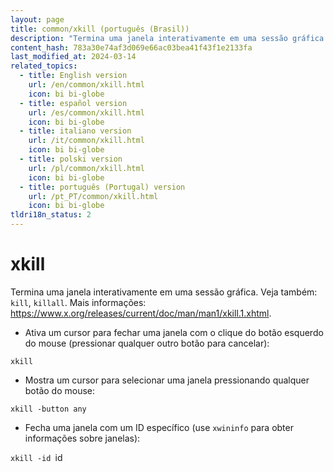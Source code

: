 ```yaml
---
layout: page
title: common/xkill (português (Brasil))
description: "Termina uma janela interativamente em uma sessão gráfica."
content_hash: 783a30e74af3d069e66ac03bea41f43f1e2133fa
last_modified_at: 2024-03-14
related_topics:
  - title: English version
    url: /en/common/xkill.html
    icon: bi bi-globe
  - title: español version
    url: /es/common/xkill.html
    icon: bi bi-globe
  - title: italiano version
    url: /it/common/xkill.html
    icon: bi bi-globe
  - title: polski version
    url: /pl/common/xkill.html
    icon: bi bi-globe
  - title: português (Portugal) version
    url: /pt_PT/common/xkill.html
    icon: bi bi-globe
tldri18n_status: 2
---
```

# xkill

Termina uma janela interativamente em uma sessão gráfica.
Veja também: `kill`, `killall`.
Mais informações: <https://www.x.org/releases/current/doc/man/man1/xkill.1.xhtml>.

- Ativa um cursor para fechar uma janela com o clique do botão esquerdo do mouse (pressionar qualquer outro botão para cancelar):

`xkill`

- Mostra um cursor para selecionar uma janela pressionando qualquer botão do mouse:

`xkill -button any`

- Fecha uma janela com um ID específico (use `xwininfo` para obter informações sobre janelas):

`xkill -id `<span class="tldr-var badge badge-pill bg-dark-lm bg-white-dm text-white-lm text-dark-dm font-weight-bold">id</span>
